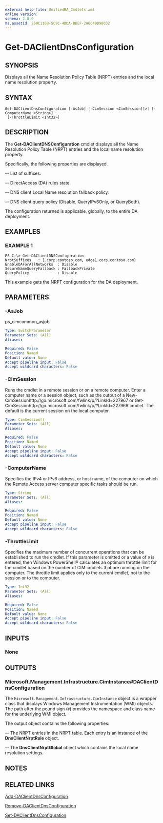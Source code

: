 ```yaml
---
external help file: UnifiedRA_Cmdlets.xml
online version: 
schema: 2.0.0
ms.assetid: 259C1108-5C9C-4DDA-BBEF-2A6C49D98CD2
---
```


# Get-DAClientDnsConfiguration

## SYNOPSIS
Displays all the Name Resolution Policy Table (NRPT) entries and the local name resolution property.

## SYNTAX

```
Get-DAClientDnsConfiguration [-AsJob] [-CimSession <CimSession[]>] [-ComputerName <String>]
 [-ThrottleLimit <Int32>]
```

## DESCRIPTION
The **Get-DAClientDNSConfiguration** cmdlet displays all the Name Resolution Policy Table (NRPT) entries and the local name resolution property.

Specifically, the following properties are displayed. 

 -- List of suffixes. 

 -- DirectAccess (DA) rules state. 

 -- DNS client Local Name resolution fallback policy. 

 -- DNS client query policy (Disable, QueryIPv6Only, or QueryBoth).

The configuration returned is applicable, globally, to the entire DA deployment.

## EXAMPLES

### EXAMPLE 1
```
PS C:\> Get-DAClientDNSConfiguration
NrptSuffixes   : {.corp.contoso.com, edge1.corp.contoso.com} 
EnableDAForAllNetworks  : Disable 
SecureNameQueryFallback : FallbackPrivate 
QueryPolicy             : Disable
```

This example gets the NRPT configuration for the DA deployment.

## PARAMETERS

### -AsJob
ps_cimcommon_asjob

```yaml
Type: SwitchParameter
Parameter Sets: (All)
Aliases: 

Required: False
Position: Named
Default value: None
Accept pipeline input: False
Accept wildcard characters: False
```

### -CimSession
Runs the cmdlet in a remote session or on a remote computer.
Enter a computer name or a session object, such as the output of a New-CimSessionhttp://go.microsoft.com/fwlink/p/?LinkId=227967 or Get-CimSessionhttp://go.microsoft.com/fwlink/p/?LinkId=227966 cmdlet.
The default is the current session on the local computer.

```yaml
Type: CimSession[]
Parameter Sets: (All)
Aliases: 

Required: False
Position: Named
Default value: None
Accept pipeline input: False
Accept wildcard characters: False
```

### -ComputerName
Specifies the IPv4 or IPv6 address, or host name, of the computer on which the Remote Access server computer specific tasks should be run.

```yaml
Type: String
Parameter Sets: (All)
Aliases: 

Required: False
Position: Named
Default value: None
Accept pipeline input: False
Accept wildcard characters: False
```

### -ThrottleLimit
Specifies the maximum number of concurrent operations that can be established to run the cmdlet.
If this parameter is omitted or a value of `0` is entered, then Windows PowerShell® calculates an optimum throttle limit for the cmdlet based on the number of CIM cmdlets that are running on the computer.
The throttle limit applies only to the current cmdlet, not to the session or to the computer.

```yaml
Type: Int32
Parameter Sets: (All)
Aliases: 

Required: False
Position: Named
Default value: None
Accept pipeline input: False
Accept wildcard characters: False
```

## INPUTS

### None

## OUTPUTS

### Microsoft.Management.Infrastructure.CimInstance#DAClientDnsConfiguration
The `Microsoft.Management.Infrastructure.CimInstance` object is a wrapper class that displays Windows Management Instrumentation (WMI) objects.
The path after the pound sign (`#`) provides the namespace and class name for the underlying WMI object.

The output object contains the following properties: 

 -- The NRPT entries in the NRPT table.
Each entry is an instance of the **DnsClientNrptRule** object. 

 -- The **DnsClientNrptGlobal** object which contains the local name resolution settings.

## NOTES

## RELATED LINKS

[Add-DAClientDnsConfiguration](./Add-DAClientDnsConfiguration.md)

[Remove-DAClientDnsConfiguration](./Remove-DAClientDnsConfiguration.md)

[Set-DAClientDnsConfiguration](./Set-DAClientDnsConfiguration.md)

